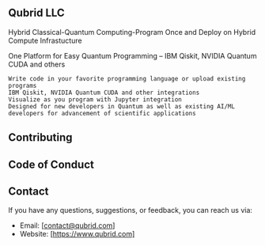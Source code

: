 

## Qubrid LLC

Hybrid Classical-Quantum Computing-Program Once and Deploy on Hybrid Compute Infrastucture

One Platform for Easy Quantum Programming – IBM Qiskit, NVIDIA Quantum CUDA and others

    Write code in your favorite programming language or upload existing programs
    IBM Qiskit, NVIDIA Quantum CUDA and other integrations
    Visualize as you program with Jupyter integration
    Designed for new developers in Quantum as well as existing AI/ML developers for advancement of scientific applications

## Contributing


## Code of Conduct


## Contact

If you have any questions, suggestions, or feedback, you can reach us via:

- Email: [contact@qubrid.com]
- Website: [https://www.qubrid.com]




